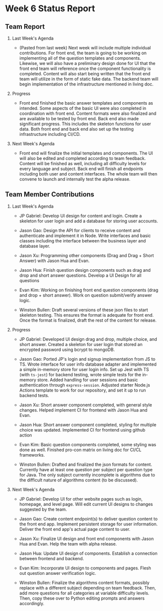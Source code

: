 # Week 6 Status Report

## Team Report

1. Last Week's Agenda

    - (Pasted from last week) Next week will include multiple individual contributions. For front end, the team is going to be working on implementing all of the question templates and components. Likewise, we will also have a preliminary design done for UI that the front end team will reference once the component functionality is completed. Content will also start being written that the front end team will utilize in the form of static fake data. The backend team will begin implementation of the infrastructure mentioned in living doc.

2. Progress

    - Front end finished the basic answer templates and components as intended. Some aspects of the basic UI were also completed in coordination with front end. Content formats were also finalized and are available to be tested by front end. Back end also made significant progress. This includes the skeleton functions for user data. Both front end and back end also set up the testing infrastructure including CI/CD. 


3. Next Week's Agenda

    - Front end will finalize the initial templates and components. The UI will also be edited and completed according to team feedback. Content will be finished as well, including all difficulty levels for every language and subject. Back end will finish all endpoints including both user and content interfaces. The whole team will then convene to launch and internally test the alpha release.

## Team Member Contributions

1. Last Week's Agenda

    - JP Gabriel: Develop UI design for content and login. Create a skeleton for user login and add a database for storing user accounts.

    - Jason Gao: Design the API for clients to receive content and authenticate and implement it in Node. Write interfaces and basic classes including the interface between the business layer and database layer.

    - Jason Xu: Programming other components (Drag and Drag + Short Answer) with Jason Hua and Evan.

    - Jason Hua: Finish question design components such as drag and drop and short answer questions. Develop a UI Design for all questions

    - Evan Kim: Working on finishing front end question components (drag and drop + short answer). Work on question submit/verify answer logic.

    - Winston Bullen: Draft several versions of these json files to start skeleton testing. This ensures the format is adequate for front end. Once the format is finalized, draft the rest of the content for release.


2. Progress

    - JP Gabriel: Developed UI design drag and drop, multiple choice, and short answer. Created a skeleton for user login that stored an encrypted password using bcrypt to mongoDB.

    - Jason Gao: Ported JP's login and signup implementation from JS to TS. Wrote interface for user info database adapter and implemented a simple in-memory store for user login info. Set up Jest with TS (with `ts-jest`) for backend testing, wrote simple tests for the in-memory store. Added handling for user sessions and basic authentication through `express-session`. Adjusted starter Node.js Actions template to work for our repository, and set it up to run backend tests.

    - Jason Xu: Short answer component completed, with general style changes. Helped implement CI for frontend with Jason Hua and Evan.

    - Jason Hua: Short answer component completed, styling for multiple choice was updated. Implemented CI for frontend using github action

    - Evan Kim: Basic question components completed, some styling was done as well. Finished pro-con matrix on living doc for CI/CL frameworks.

    - Winston Bullen: Drafted and finalized the json formats for content. Currently have at least one question per  subject per question type for Java. The only subject currently incomplete is algorithms due to the difficult nature of algorithms content (to be discussed).

3. Next Week's Agenda

    - JP Gabriel: Develop UI for other website pages such as login, homepage, and level page. Will edit current UI designs to changes suggested by the team.

    - Jason Gao: Create content endpoint(s) to deliver question content to the front end app. Implement persistent storage for user information. Deliver the front end app's actual page content to user.

    - Jason Xu: Finalize UI design and front end components with Jason Hua and Evan. Help the team with alpha release.

    - Jason Hua: Update UI design of components. Establish a connection between frontend and backend. 

    - Evan Kim: Incorporate UI design to components and pages. Flesh out question answer verification logic.

    - Winston Bullen: Finalize the algorithms content formats, possibly replace with a different subject depending on team feedback. Then, add more questions for all categories at variable difficulty levels. Then, copy these over to Python editing prompts and answers accordingly.

